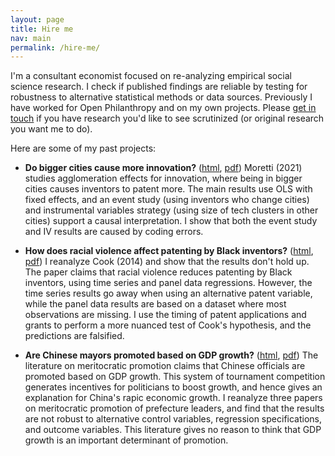```yaml
---
layout: page
title: Hire me
nav: main
permalink: /hire-me/
---
```


I'm a consultant economist focused on re-analyzing empirical social science research. 
I check if published findings are reliable by testing for robustness to alternative statistical methods or data sources. 
Previously I have worked for Open Philanthropy and on my own projects.
Please [get in touch](mailto:maswiebe@gmail.com) if you have research you'd like to see scrutinized (or original research you want me to do).

Here are some of my past projects:

- **Do bigger cities cause more innovation?** ([html](https://michaelwiebe.com/assets/moretti/moretti_comment), [pdf](https://michaelwiebe.com/assets/moretti/moretti_comment.pdf))
Moretti (2021) studies agglomeration effects for innovation, where being in bigger cities causes inventors to patent more.
The main results use OLS with fixed effects, and an event study (using inventors who change cities) and instrumental variables strategy (using size of tech clusters in other cities) support a causal interpretation.
I show that both the event study and IV results are caused by coding errors.
<!---This project was commissioned by Open Philanthropy.--->

- **How does racial violence affect patenting by Black inventors?** ([html](https://michaelwiebe.com/assets/cook_reanalysis), [pdf](https://michaelwiebe.com/assets/cook_reanalysis.pdf))
I reanalyze Cook (2014) and show that the results don't hold up.
The paper claims that racial violence reduces patenting by Black inventors, using time series and panel data regressions.
However, the time series results go away when using an alternative patent variable, while the panel data results are based on a dataset where most observations are missing.
I use the timing of patent applications and grants to perform a more nuanced test of Cook's hypothesis, and the predictions are falsified.

- **Are Chinese mayors promoted based on GDP growth?** ([html](https://michaelwiebe.com/assets/promotion), [pdf](https://michaelwiebe.com/assets/promotion.pdf))
The literature on meritocratic promotion claims that Chinese officials are promoted based on GDP growth.
This system of tournament competition generates incentives for politicians to boost growth, and hence gives an explanation for China's rapic economic growth.
I reanalyze three papers on meritocratic promotion of prefecture leaders, and find that the results are not robust to alternative control variables, regression specifications, and outcome variables.
This literature gives no reason to think that GDP growth is an important determinant of promotion.
